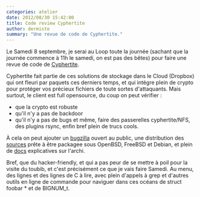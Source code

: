 ```yaml
---
categories: atelier
date: 2012/08/30 15:42:00
title: Code review Cyphertite
author: dermiste
summary: "Une revue de code de Cyphertite."
---
```

Le Samedi 8 septembre, je serai au Loop toute la journée (sachant que la
journée commence à 11h le samedi, on est pas des bêtes) pour faire une revue de
code de [Cyphertite](https://www.cyphertite.com/).

Cyphertite fait partie de ces solutions de stockage dans le Cloud (Dropbox) qui
ont fleuri par paquets ces derniers temps, et qui intègre plein de crypto pour
protéger vos précieux fichiers de toute sortes d'attaquants. Mais surtout, le
client est full opensource, du coup on peut vérifier :
- que la crypto est robuste
- qu'il n'y a pas de backdoor
- qu'il n'y a pas de bugs
et même, faire des passerelles cyphertite/NFS, des plugins rsync, enfin bref
plein de trucs cools.

À cela on peut ajouter un [bugzilla](https://bugs.cyphertite.com/index.cgi) ouvert au public, une distribution des
[sources](https://www.cyphertite.com/versions.php) prête à être packagee sous OpenBSD, FreeBSD et Debian, et plein de
[docs](https://www.cyphertite.com/why-cyphertite.php) explicatives sur l'archi.

Bref, que du hacker-friendly, et qui a pas peur de se mettre à poil pour la
visite du toubib, et c'est précisément ce que je vais faire Samedi.  Au menu,
des lignes et des lignes de C à lire, avec plein d'appels à grep et d'autres
outils en ligne de commande pour naviguer dans ces océans de struct foobar * et
de BIGNUM_t.
